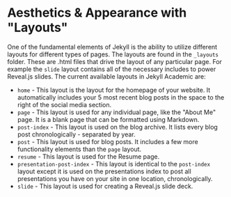 # Aesthetics & Appearance with "Layouts"

One of the fundamental elements of Jekyll is the ability to utilize different layouts for different types of pages.  The layouts are found in the `_layouts` folder. These are .html files that drive the layout of any particular page.  For example the `slide` layout contains all of the necessary includes to power Reveal.js slides.  The current available layouts in Jekyll Academic are:

- `home` - This layout is the layout for the homepage of your website. It automatically includes your 5 most recent blog posts in the space to the right of the social media section.
- `page` - This layout is used for any individual page, like the "About Me" page.  It is a blank page that can be formatted using Markdown.
- `post-index` - This layout is used on the blog archive.  It lists every blog post chronologically - separated by year.
- `post` - This layout is used for blog posts.  It includes a few more functionality elements than the `page` layout.
- `resume` - This layout is used for the Resume page.
- `presentation-post-index` - This layout is identical to the `post-index` layout except it is used on the presentations index to post all presentations you have on your site in one location, chronologically.
- `slide` - This layout is used for creating a Reveal.js slide deck.
